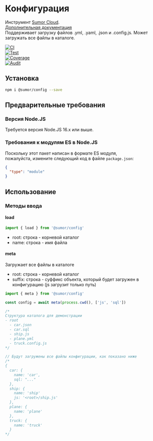 # Конфигурация

Инструмент [Sumor Cloud](https://sumor.cloud).  
[Дополнительная документация](https://sumor.cloud/config)  
Поддерживает загрузку файлов .yml, .yaml, .json и .config.js. Может загружать все файлы в каталоге.

[![CI](https://github.com/sumor-cloud/config/actions/workflows/ci.yml/badge.svg)](https://github.com/sumor-cloud/config/actions/workflows/ci.yml)  
[![Test](https://github.com/sumor-cloud/config/actions/workflows/ut.yml/badge.svg)](https://github.com/sumor-cloud/config/actions/workflows/ut.yml)  
[![Coverage](https://github.com/sumor-cloud/config/actions/workflows/coverage.yml/badge.svg)](https://github.com/sumor-cloud/config/actions/workflows/coverage.yml)  
[![Audit](https://github.com/sumor-cloud/config/actions/workflows/audit.yml/badge.svg)](https://github.com/sumor-cloud/config/actions/workflows/audit.yml)

## Установка

```bash
npm i @sumor/config --save
```

## Предварительные требования

### Версия Node.JS

Требуется версия Node.JS 16.x или выше.

### Требования к модулям ES в Node.JS

Поскольку этот пакет написан в формате ES модуля,  
пожалуйста, измените следующий код в файле `package.json`:

```json
{
  "type": "module"
}
```

## Использование

### Методы ввода

#### load

```js
import { load } from '@sumor/config'
```

- root: строка - корневой каталог
- name: строка - имя файла

#### meta

Загружает все файлы в каталоге

- root: строка - корневой каталог
- suffix: строка - суффикс объекта, который будет загружен в конфигурацию (js загрузит только путь)

```js
import { meta } from '@sumor/config'

const config = await meta(process.cwd(), ['js', 'sql'])

/*
Структура каталога для демонстрации
- root
  - car.json
  - car.sql
  - ship.js
  - plane.yml
  - truck.config.js
*/

// Будут загружены все файлы конфигурации, как показано ниже
/*
{
  car: {
    name: 'car',
    sql: "..."
  },
  ship: {
    name: 'ship'
    js: '<root>/ship.js'
  },
  plane: {
    name: 'plane'
  },
  truck: {
    name: 'truck'
  }
*/
```